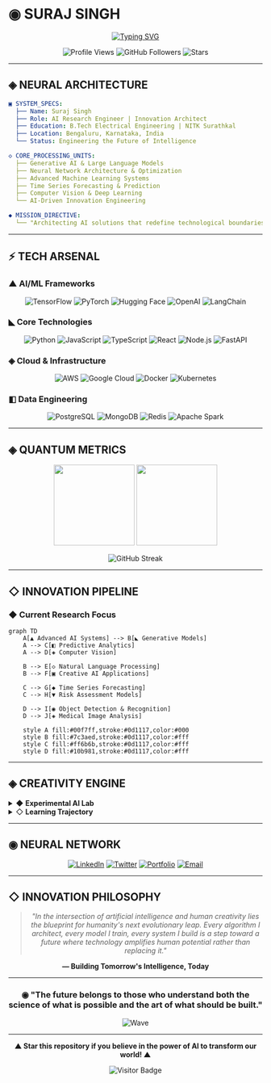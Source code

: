 # ◉ SURAJ SINGH

<div align="center">
  
[![Typing SVG](https://readme-typing-svg.demolab.com?font=JetBrains+Mono&weight=700&size=32&duration=2000&pause=800&color=00F7FF&background=0D111700&center=true&vCenter=true&multiline=true&repeat=true&width=900&height=150&lines=▲+AI+RESEARCH+ENGINEER;◆+INNOVATION+ARCHITECT;▼+FUTURE+TECH+PIONEER;◈+BUILDING+TOMORROW'S+AI)](https://git.io.typing-svg)

</div>

<div align="center">

![Profile Views](https://komarev.com/ghpvc/?username=surajsk2003&color=00f7ff&style=for-the-badge&label=NEURAL+CONNECTIONS)
![GitHub Followers](https://img.shields.io/github/followers/surajsk2003?color=7c3aed&style=for-the-badge&label=QUANTUM+NETWORK)
![Stars](https://img.shields.io/github/stars/surajsk2003?color=ff6b6b&style=for-the-badge&label=STELLAR+PROJECTS)

</div>

---

## ◈ **NEURAL ARCHITECTURE**

```yaml
▣ SYSTEM_SPECS:
  ├── Name: Suraj Singh
  ├── Role: AI Research Engineer | Innovation Architect  
  ├── Education: B.Tech Electrical Engineering | NITK Surathkal
  ├── Location: Bengaluru, Karnataka, India
  └── Status: Engineering the Future of Intelligence

◇ CORE_PROCESSING_UNITS:
  ├── Generative AI & Large Language Models
  ├── Neural Network Architecture & Optimization
  ├── Advanced Machine Learning Systems
  ├── Time Series Forecasting & Prediction
  ├── Computer Vision & Deep Learning
  └── AI-Driven Innovation Engineering

◆ MISSION_DIRECTIVE:
  └── "Architecting AI solutions that redefine technological boundaries"
```

---

## ⚡ **TECH ARSENAL**

### ▲ **AI/ML Frameworks**
<div align="center">

![TensorFlow](https://img.shields.io/badge/TensorFlow-FF6F00?style=for-the-badge&logo=tensorflow&logoColor=white)
![PyTorch](https://img.shields.io/badge/PyTorch-EE4C2C?style=for-the-badge&logo=pytorch&logoColor=white)
![Hugging Face](https://img.shields.io/badge/%F0%9F%A4%97%20Hugging%20Face-FFD21E?style=for-the-badge&logoColor=black)
![OpenAI](https://img.shields.io/badge/OpenAI-412991?style=for-the-badge&logo=openai&logoColor=white)
![LangChain](https://img.shields.io/badge/LangChain-1C3C3C?style=for-the-badge&logo=langchain&logoColor=white)

</div>

### ◣ **Core Technologies**
<div align="center">

![Python](https://img.shields.io/badge/Python-3776AB?style=for-the-badge&logo=python&logoColor=white)
![JavaScript](https://img.shields.io/badge/JavaScript-F7DF1E?style=for-the-badge&logo=javascript&logoColor=black)
![TypeScript](https://img.shields.io/badge/TypeScript-3178C6?style=for-the-badge&logo=typescript&logoColor=white)
![React](https://img.shields.io/badge/React-61DAFB?style=for-the-badge&logo=react&logoColor=black)
![Node.js](https://img.shields.io/badge/Node.js-339933?style=for-the-badge&logo=node.js&logoColor=white)
![FastAPI](https://img.shields.io/badge/FastAPI-009688?style=for-the-badge&logo=fastapi&logoColor=white)

</div>

### ◈ **Cloud & Infrastructure**
<div align="center">

![AWS](https://img.shields.io/badge/AWS-232F3E?style=for-the-badge&logo=amazon-aws&logoColor=white)
![Google Cloud](https://img.shields.io/badge/Google%20Cloud-4285F4?style=for-the-badge&logo=google-cloud&logoColor=white)
![Docker](https://img.shields.io/badge/Docker-2496ED?style=for-the-badge&logo=docker&logoColor=white)
![Kubernetes](https://img.shields.io/badge/Kubernetes-326CE5?style=for-the-badge&logo=kubernetes&logoColor=white)

</div>

### ◧ **Data Engineering**
<div align="center">

![PostgreSQL](https://img.shields.io/badge/PostgreSQL-336791?style=for-the-badge&logo=postgresql&logoColor=white)
![MongoDB](https://img.shields.io/badge/MongoDB-47A248?style=for-the-badge&logo=mongodb&logoColor=white)
![Redis](https://img.shields.io/badge/Redis-DC382D?style=for-the-badge&logo=redis&logoColor=white)
![Apache Spark](https://img.shields.io/badge/Apache%20Spark-E25A1C?style=for-the-badge&logo=apache-spark&logoColor=white)

</div>

---

## ◈ **QUANTUM METRICS**

<div align="center">
  
<img height="160em" src="https://github-readme-stats.vercel.app/api?username=surajsk2003&show_icons=true&theme=tokyonight&include_all_commits=true&count_private=true&border_radius=15&bg_color=0D1117&title_color=00f7ff&icon_color=7c3aed&text_color=ffffff&border_color=30363d"/>

<img height="160em" src="https://github-readme-stats.vercel.app/api/top-langs/?username=surajsk2003&layout=compact&theme=tokyonight&border_radius=15&bg_color=0D1117&title_color=00f7ff&text_color=ffffff&border_color=30363d"/>

</div>

<div align="center">

![GitHub Streak](https://github-readme-streak-stats.herokuapp.com/?user=surajsk2003&theme=tokyonight&border_radius=15&background=0D1117&stroke=30363d&ring=00f7ff&fire=ff6b6b&currStreakLabel=00f7ff)

</div>

---

## ◇ **INNOVATION PIPELINE**

### ◆ **Current Research Focus**
```mermaid
graph TD
    A[▲ Advanced AI Systems] --> B[◣ Generative Models]
    A --> C[◧ Predictive Analytics]
    A --> D[◈ Computer Vision]
    
    B --> E[◇ Natural Language Processing]
    B --> F[▣ Creative AI Applications]
    
    C --> G[◆ Time Series Forecasting]
    C --> H[▼ Risk Assessment Models]
    
    D --> I[◉ Object Detection & Recognition]
    D --> J[◈ Medical Image Analysis]
    
    style A fill:#00f7ff,stroke:#0d1117,color:#000
    style B fill:#7c3aed,stroke:#0d1117,color:#fff
    style C fill:#ff6b6b,stroke:#0d1117,color:#fff
    style D fill:#10b981,stroke:#0d1117,color:#fff
```


---

## ◈ **CREATIVITY ENGINE**

<details>
<summary>◆ <b>Experimental AI Lab</b></summary>

```python
class AIInnovator:
    def __init__(self):
        self.expertise = [
            "▲ Neural Architecture Design",
            "◇ Predictive Model Engineering", 
            "◈ Computer Vision Systems",
            "◧ Data Science & Analytics",
            "◉ MLOps & Model Deployment"
        ]
        
    def build_future(self):
        while True:
            innovation = self.research() + self.experiment() + self.implement()
            if innovation.transforms_industry():
                return innovation.deploy_to_world()
    
    def current_focus(self):
        return {
            "generative_ai": "Building next-gen language models",
            "computer_vision": "Advancing medical imaging AI",
            "time_series": "Revolutionary forecasting algorithms",
            "optimization": "Neural architecture search automation"
        }

# Initialize the innovation engine
ai_architect = AIInnovator()
future = ai_architect.build_future()
```

</details>

<details>
<summary>◇ <b>Learning Trajectory</b></summary>

```yaml
2024-2025: ▲ AI Research & Innovation
  ├── ◈ Advanced Neural Networks
  ├── ◇ Large Language Models  
  ├── ◧ Generative AI Systems
  └── ◆ Computer Vision Applications

2023-2024: ◣ Full-Stack AI Development
  ├── ▼ Python Ecosystem Mastery
  ├── ◈ Cloud Architecture (AWS/GCP)
  ├── ◉ MLOps & Model Deployment
  └── ◇ Data Engineering Pipelines

2022-2023: ▣ Electrical Engineering Foundation
  ├── ◆ B.Tech from NITK Surathkal
  ├── ◧ Power Systems & Electronics
  ├── ◈ Signal Processing
  └── ▲ Control Systems & Automation
```

</details>

---

## ◉ **NEURAL NETWORK**

<div align="center">

[![LinkedIn](https://img.shields.io/badge/LinkedIn-0077B5?style=for-the-badge&logo=linkedin&logoColor=white)](https://linkedin.com/in/yourprofile)
[![Twitter](https://img.shields.io/badge/Twitter-1DA1F2?style=for-the-badge&logo=twitter&logoColor=white)](https://twitter.com/yourhandle)
[![Portfolio](https://img.shields.io/badge/Portfolio-FF5722?style=for-the-badge&logo=web&logoColor=white)](https://yourportfolio.com)
[![Email](https://img.shields.io/badge/Email-D14836?style=for-the-badge&logo=gmail&logoColor=white)](mailto:your.email@example.com)

</div>

---

## ◇ **INNOVATION PHILOSOPHY**

<div align="center">

> *"In the intersection of artificial intelligence and human creativity lies the blueprint for humanity's next evolutionary leap. Every algorithm I architect, every model I train, every system I build is a step toward a future where technology amplifies human potential rather than replacing it."*

**— Building Tomorrow's Intelligence, Today**

</div>

---

<div align="center">
  
### ◉ **"The future belongs to those who understand both the science of what is possible and the art of what should be built."**

![Wave](https://capsule-render.vercel.app/api?type=waving&color=0:3b82f6,50:8b5cf6,100:ec4899&height=120&section=footer&animation=fadeIn)

</div>

---

<div align="center">

**▲ Star this repository if you believe in the power of AI to transform our world! ▲**

![Visitor Badge](https://visitor-badge.laobi.icu/badge?page_id=surajsk2003.surajsk2003&left_color=00f7ff&right_color=7c3aed&left_text=Future%20Builders)

</div>
